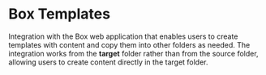 # Box Templates

Integration with the Box web application that enables users to create templates
with content and copy them into other folders as needed. The integration works
from the **target** folder rather than from the source folder, allowing users
to create content directly in the target folder.
